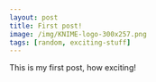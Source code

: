 ```yaml
---
layout: post
title: First post!
image: /img/KNIME-logo-300x257.png
tags: [random, exciting-stuff]
---
```


This is my first post, how exciting!
